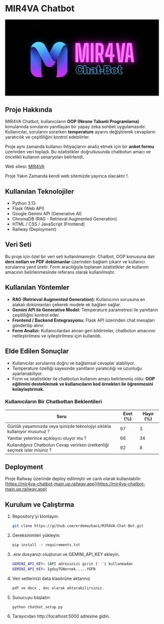 # MIR4VA Chatbot

![Chatbot Ekran Görüntüsü](image/mir4va.png)

## Proje Hakkında

MIR4VA Chatbot, kullanıcıların **OOP (Nesne Tabanlı Programlama)** konularında sorularını yanıtlayan bir yapay zeka sohbet uygulamasıdır. Kullanıcılar, sorularını sorarken **temperature** ayarını değiştirerek cevapların yaratıcılık ve çeşitliliğini kontrol edebilirler. 

Proje aynı zamanda kullanıcı ihtiyaçlarını analiz etmek için bir **anket formu** üzerinden veri topladı. Bu istatistikler doğrultusunda chatbotun amacı ve öncelikli kullanım senaryoları belirlendi.

Web sitesi: [MIR4VA](https://mir4va.com)

Proje Yakın Zamanda kendi web sitemizde yayınca olacaktır !.

## Kullanılan Teknolojiler

- Python 3.13  
- Flask (Web API)  
- Google Gemini API (Generative AI)  
- ChromaDB (RAG - Retrieval Augmented Generation)  
- HTML / CSS / JavaScript (Frontend)  
- Railway (Deployment)

## Veri Seti

Bu proje için özel bir veri seti kullanılmamıştır. Chatbot, OOP konusuna dair **ders notları ve PDF dokümanlar** üzerinden bağlam çıkarır ve kullanıcı sorularına yanıt üretir. Form aracılığıyla toplanan istatistikler de kullanım amacının belirlenmesinde referans olarak kullanılmıştır.

## Kullanılan Yöntemler

- **RAG (Retrieval Augmented Generation):** Kullanıcının sorusuna en alakalı dokümanları çekerek modele ek bağlam sağlar.  
- **Gemini API ile Generative Model:** Temperature parametresi ile yanıtların çeşitliliğini kontrol eder.  
- **Frontend / Backend Entegrasyonu:** Flask API üzerinden chat mesajları gönderilip alınır.  
- **Form Analizi:** Kullanıcılardan alınan geri bildirimler, chatbotun amacının netleştirilmesi ve iyileştirilmesi için kullanıldı.

## Elde Edilen Sonuçlar

- Kullanıcılar sorularına doğru ve bağlamsal cevaplar alabiliyor.  
- Temperature özelliği sayesinde yanıtların yaratıcılığı ve uzunluğu ayarlanabiliyor.  
- Form ve istatistikler ile chatbotun kullanım amacı belirlenmiş oldu: **OOP eğitimini desteklemek ve kullanıcıların kod örnekleri ile öğrenmesini kolaylaştırmak.**

### Kullanıcıların Bir Chatbottan Beklentileri  

| Soru                                                                       | Evet (%) | Hayır (%) |
|----------------------------------------------------------------------------|----------|-----------|
| Günlük yaşamınızda veya işinizde teknolojiyi sıklıkla kullanıyor musunuz ? | 97       | 3         |
| Yanıtlar yeterince açıklayıcı oluyor mu ?                                  | 66       | 34        |
| Kullandığınız Chatbotun Cevap verirken üretkenliği seçmek ister misiniz ?  | 92       | 8         |

## Deployment

Proje Railway üzerinde deploy edilmiştir ve canlı olarak kullanılabilir:  
[https://mir4va-chatbot-main.up.railway.app](https://mir4va-chatbot-main.up.railway.app)

## Kurulum ve Çalıştırma

1. Repository’yi klonlayın:
   ```bash
   git clone https://github.com/erdemozkan1/MIR4VA-Chat-Bot.git
2. Gereksinimleri yükleyin:
   ```bash
   pip install -r requirements.txt
3.  .env dosyanızı oluşturun ve GEMINI_API_KEY ekleyin.
    ```bash
    GEMINI_API_KEY= (API adresinizi girin (' ') kullanmadan 
    GEMINI_API_KEY= IgduyTGNornek.....YGFN
4. Veri setlerinizi data klasörüne aktarınız
    ```bash
    pdf ve docx , doc olarak aktarabilirsiniz.

5. Sunucuyu başlatın:
    ```bash
   python chatbot_setup.py
6. Tarayıcıdan http://localhost:5000 adresine gidin.



